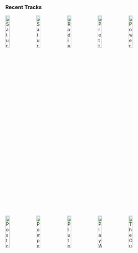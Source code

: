 ### Recent Tracks
[<img src='https://lastfm.freetls.fastly.net/i/u/300x300/d5714c06036a6d49dbc25e51c31bf7e5.png' width='16%' height='16%' alt='Saturdays (feat. HAIM)'>](https://www.last.fm/music/twin%2bshadow/_/saturdays%2b%2528feat.%2bhaim%2529)&nbsp;&nbsp;&nbsp;&nbsp;[<img src='https://lastfm.freetls.fastly.net/i/u/300x300/18443a96afbf20c161146c399b42a32c.png' width='16%' height='16%' alt='Saturday Night'>](https://www.last.fm/music/arkells/_/saturday%2bnight)&nbsp;&nbsp;&nbsp;&nbsp;[<img src='https://lastfm.freetls.fastly.net/i/u/300x300/60a9c8934b6db7e42222ff8ed5797e80.png' width='16%' height='16%' alt='Radiate (Like You Do)'>](https://www.last.fm/music/harbour/_/radiate%2b%2528like%2byou%2bdo%2529)&nbsp;&nbsp;&nbsp;&nbsp;[<img src='https://lastfm.freetls.fastly.net/i/u/300x300/9dd17855657a2b97f76f88775824e753.png' width='16%' height='16%' alt='Pretty Girl'>](https://www.last.fm/music/lapeer/_/pretty%2bgirl)&nbsp;&nbsp;&nbsp;&nbsp;[<img src='https://lastfm.freetls.fastly.net/i/u/300x300/8bf121776324202b43eb7d9df0a30e06.png' width='16%' height='16%' alt='Power Over Me'>](https://www.last.fm/music/dermot%2bkennedy/_/power%2bover%2bme)&nbsp;&nbsp;&nbsp;&nbsp;<br>[<img src='https://lastfm.freetls.fastly.net/i/u/300x300/d9b3eb298897528c7d4986235820171f.png' width='16%' height='16%' alt='Postcards'>](https://www.last.fm/music/james%2bblunt/_/postcards)&nbsp;&nbsp;&nbsp;&nbsp;[<img src='https://lastfm.freetls.fastly.net/i/u/300x300/90a4432699af42149072e0177151108a.png' width='16%' height='16%' alt='Pompeii'>](https://www.last.fm/music/bastille/_/pompeii)&nbsp;&nbsp;&nbsp;&nbsp;[<img src='https://lastfm.freetls.fastly.net/i/u/300x300/ba849845471f4288c259da104b6c339b.png' width='16%' height='16%' alt='Pluto'>](https://www.last.fm/music/sleeping%2bat%2blast/_/pluto)&nbsp;&nbsp;&nbsp;&nbsp;[<img src='https://lastfm.freetls.fastly.net/i/u/300x300/9f89cf0a77a541e4c16f5513d041eaa5.png' width='16%' height='16%' alt='Play With Fire'>](https://www.last.fm/music/vance%2bjoy/_/play%2bwith%2bfire)&nbsp;&nbsp;&nbsp;&nbsp;[<img src='https://lastfm.freetls.fastly.net/i/u/300x300/7a6b2fe730cf88035f516330cdf29ee6.png' width='16%' height='16%' alt='The Outside Looking In'>](https://www.last.fm/music/the%2bpeach%2bfuzz/_/the%2boutside%2blooking%2bin)&nbsp;&nbsp;&nbsp;&nbsp;<br>